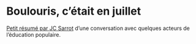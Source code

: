 # Boulouris, c&#8217;était en juillet

[Petit résumé par JC Sarrot](http://www.generationcyb.net/Pourquoi-il-faut-passer-au,1560) d’une conversation avec quelques acteurs de l’éducation populaire.